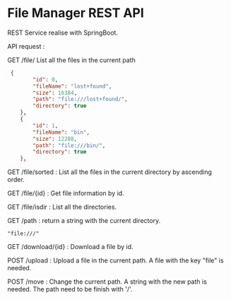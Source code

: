 # File Manager REST API


REST Service realise with SpringBoot.


API request : 

GET /file/
List all the files in the current path 

```json
 {
        "id": 0,
        "fileName": "lost+found",
        "size": 16384,
        "path": "file:///lost+found/",
        "directory": true
    },
    {
        "id": 1,
        "fileName": "bin",
        "size": 12288,
        "path": "file:///bin/",
        "directory": true
    },
```

GET /file/sorted : 
List all the files in the current directory by ascending order.

GET /file/{id} : 
Get file information by id.

GET /file/isdir : 
List all the directories.

GET /path : 
return a string with the current directory.
```
"file:///"
```

GET /download/{id} : 
Download a file by id.


POST /upload : 
Upload a file in the current path.
A file with the key "file" is needed.

POST /move : 
Change the current path.
A string with the new path is needed. The path need to be finish with '/'. 
